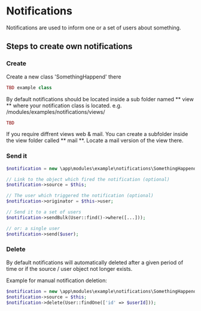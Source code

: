 Notifications
=============

Notifications are used to inform one or a set of users about something.




## Steps to create own notifications

### Create 

Create a new class 'SomethingHappend' there

```php
TBD example class
```

By default notifications should be located inside a sub folder named ** view ** where your notification class is located.  e.g. /modules/examples/notifications/views/

```php
TBD
```

If you require diffrent views web & mail. You can create a subfolder inside the view folder called ** mail **.
Locate a mail version of the view there. 


### Send it 

```php
$notification = new \app\modules\example\notifications\SomethingHappend();

// Link to the object which fired the notification (optional)
$notification->source = $this;

// The user which triggered the notification (optional)
$notification->originator = $this->user;

// Send it to a set of users
$notification->sendBulk(User::find()->where([...]));

// or: a single user
$notification->send($user);

```

### Delete

By default notifications will automatically deleted after a given period of time or if the source / user object not longer exists.

Example for manual notification deletion:

```php
$notification = new \app\modules\example\notifications\SomethingHappend();
$notification->source = $this;
$notification->delete(User::findOne(['id' => $userId]));
```
